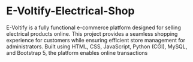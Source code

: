 # E-Voltify-Electrical-Shop
E-Voltify is a fully functional e-commerce platform designed for selling electrical products online. This project provides a seamless shopping experience for customers while ensuring efficient store management for administrators. Built using HTML, CSS, JavaScript, Python (CGI), MySQL, and Bootstrap 5, the platform enables online transactions
